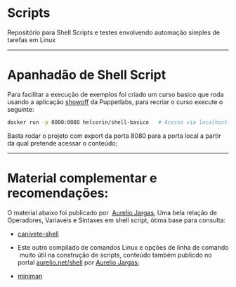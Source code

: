 # Scripts
Repositório para Shell Scripts e testes envolvendo automação simples de tarefas em Linux

---

# Apanhadão de Shell Script

Para facilitar a execução de exemplos foi criado um curso basico que roda usando a aplicação [showoff](https://github.com/puppetlabs/showoff) da Puppetlabs, para recriar o curso execute o seguinte:

```sh
docker run -p 8080:8080 helcorin/shell-basico   # Acesso via localhost:8080
```

Basta rodar o projeto com export da porta 8080 para a porta local a partir da qual pretende acessar o conteúdo;

---

# Material complementar e recomendações:

O material abaixo foi publicado por  [Aurelio Jargas](https://www.linkedin.com/in/aureliojargas/), Uma bela relação de  Operadores, Variaveis e Sintaxes em shell script, ótima base para consulta:

* [canivete-shell](http://aurelio.net/shell/canivete/pdf/canivete-shell.pdf) 

- Este outro compilado de comandos Linux e opções de linha de comando  muito útil na construção de scripts, conteúdo também publicdo no portal [aurelio.net/shell](http://aurelio.net/shell/) por [Aurelio Jargas](https://www.linkedin.com/in/aureliojargas/);

* [miniman](http://aurelio.net/shell/miniman/pdf/miniman.pdf) 


